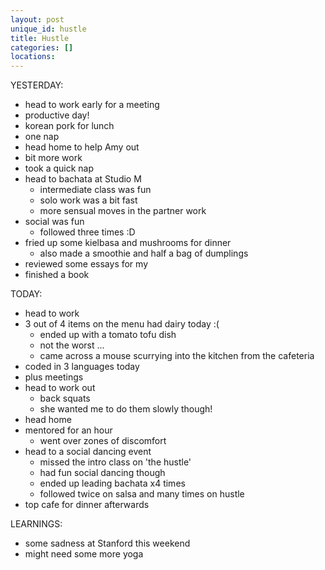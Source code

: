 ```yaml
---
layout: post
unique_id: hustle
title: Hustle
categories: []
locations: 
---
```


YESTERDAY:
* head to work early for a meeting
* productive day!
* korean pork for lunch
* one nap
* head home to help Amy out
* bit more work
* took a quick nap
* head to bachata at Studio M
  * intermediate class was fun
  * solo work was a bit fast
  * more sensual moves in the partner work
* social was fun
  * followed three times :D
* fried up some kielbasa and mushrooms for dinner
  * also made a smoothie and half a bag of dumplings
* reviewed some essays for my 
* finished a book

TODAY:
* head to work
* 3 out of 4 items on the menu had dairy today :(
  * ended up with a tomato tofu dish
  * not the worst ...
  * came across a mouse scurrying into the kitchen from the cafeteria
* coded in 3 languages today
* plus meetings
* head to work out
  * back squats
  * she wanted me to do them slowly though!
* head home
* mentored for an hour
  * went over zones of discomfort
* head to a social dancing event
  * missed the intro class on 'the hustle'
  * had fun social dancing though
  * ended up leading bachata x4 times
  * followed twice on salsa and many times on hustle
* top cafe for dinner afterwards

LEARNINGS:
* some sadness at Stanford this weekend
* might need some more yoga
